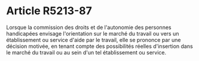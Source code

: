 # Article R5213-87

  
Lorsque la commission des droits et de l'autonomie des personnes handicapées envisage l'orientation sur le marché du travail ou vers un établissement ou service d'aide par le travail, elle se prononce par une décision motivée, en tenant compte des possibilités réelles d'insertion dans le marché du travail ou au sein d'un tel établissement ou service.